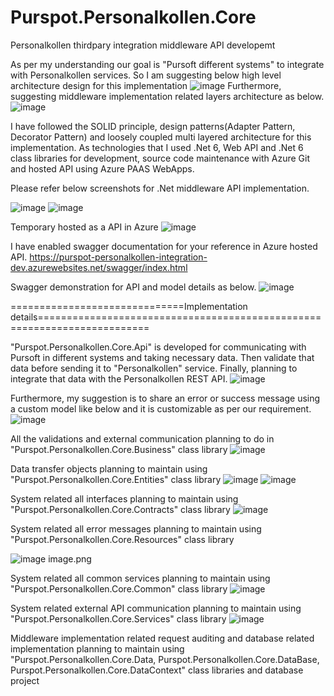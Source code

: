 # Purspot.Personalkollen.Core
Personalkollen thirdpary integration middleware API developemt

As per my understanding our goal is "Pursoft different systems" to integrate with Personalkollen services. So I am suggesting below high level architecture design for this implementation
![image](https://user-images.githubusercontent.com/86515501/202280093-a36a313b-61a6-4127-8c65-f1302613f918.png)
Furthermore, suggesting middleware implementation related layers architecture as below.
![image](https://user-images.githubusercontent.com/86515501/202280458-07446e68-4a94-4be4-83af-63fdd8d5c937.png)

I have followed the SOLID principle, design patterns(Adapter Pattern, Decorator Pattern) and loosely coupled multi layered architecture for this implementation. As technologies that I used .Net 6, Web API and .Net 6 class libraries for development, source code maintenance with Azure Git and hosted API using Azure PAAS WebApps. 

Please refer below screenshots for .Net middleware API implementation.

![image](https://user-images.githubusercontent.com/86515501/202280517-3cabd1f3-567e-4220-b71e-56552e14cd37.png)
![image](https://user-images.githubusercontent.com/86515501/202280550-3b4e61e4-2bf7-412b-941a-761d38ad853d.png)

Temporary hosted as a API in Azure 
![image](https://user-images.githubusercontent.com/86515501/202280608-ee0367ff-45c3-4506-b8d4-b7388f574e02.png)

I have enabled swagger documentation for your reference in Azure hosted API.
https://purspot-personalkollen-integration-dev.azurewebsites.net/swagger/index.html

Swagger demonstration for API and model details as below.
![image](https://user-images.githubusercontent.com/86515501/202280673-62d67302-50dd-4a11-8f05-1d6f747662e7.png)


==============================Implementation details=========================================================================

"Purspot.Personalkollen.Core.Api" is developed for communicating with Pursoft in different systems and taking necessary data. Then validate that data before sending it to "Personalkollen" service. Finally, planning to integrate that data with the Personalkollen REST API. 
![image](https://user-images.githubusercontent.com/86515501/202280728-0986fc50-b610-4544-95b0-bbc953a4820a.png)

Furthermore, my suggestion is to share an error or success message using a custom model like below and it is customizable as per our requirement.
![image](https://user-images.githubusercontent.com/86515501/202280762-da907c06-05b8-45af-953e-ae3f58097bce.png)

All the validations and external communication planning to do in  "Purspot.Personalkollen.Core.Business" class library
![image](https://user-images.githubusercontent.com/86515501/202280952-7a284494-ab6d-4936-a946-2a079fdf6417.png)

Data transfer objects planning to maintain using "Purspot.Personalkollen.Core.Entities" class library
![image](https://user-images.githubusercontent.com/86515501/202280988-f0a71079-31f8-4eb5-829f-0388ee48c41e.png)
![image](https://user-images.githubusercontent.com/86515501/202281016-6f4e0b89-dee0-4ff9-b359-6f76542e6c49.png)
 
System related all interfaces planning to maintain using "Purspot.Personalkollen.Core.Contracts" class library
![image](https://user-images.githubusercontent.com/86515501/202281051-d479fd40-b544-4c63-86db-820b8cb5d493.png)


System related all error messages planning to maintain using "Purspot.Personalkollen.Core.Resources" class library

![image](https://user-images.githubusercontent.com/86515501/202281089-c8855ce9-e522-48a8-a9c2-3491f00d753a.png)
image.png

System related all common services planning to maintain using "Purspot.Personalkollen.Core.Common" class library
![image](https://user-images.githubusercontent.com/86515501/202281160-87ce2b3d-c1ba-4c93-a1ba-6fad778042a4.png)

System related external API communication planning to maintain using "Purspot.Personalkollen.Core.Services" class library
![image](https://user-images.githubusercontent.com/86515501/202281214-7b68a617-6768-4f29-99ec-932808b5ca7a.png)


Middleware implementation related request auditing and database related implementation planning to maintain using "Purspot.Personalkollen.Core.Data, Purspot.Personalkollen.Core.DataBase, Purspot.Personalkollen.Core.DataContext" class libraries and database project
